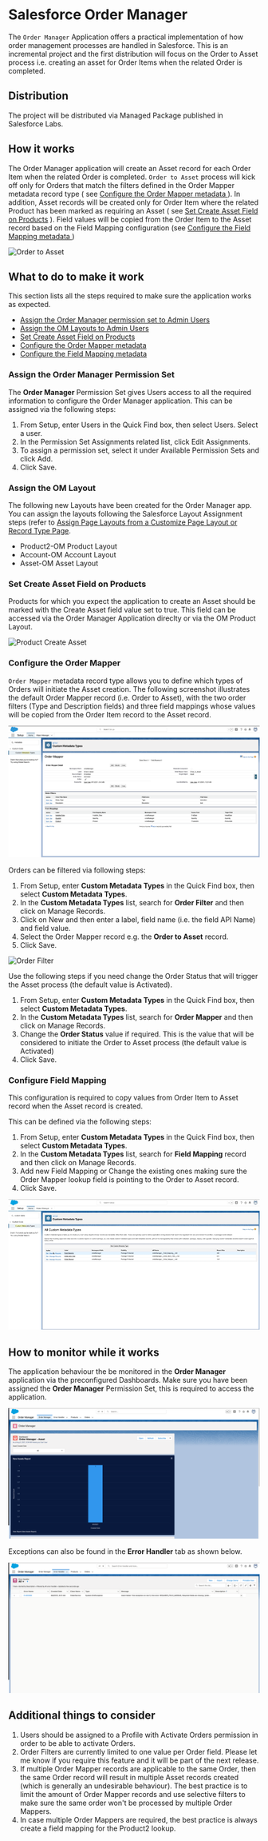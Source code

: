 # Salesforce Order Manager

The `Order Manager` Application offers a practical implementation of how order management processes are handled in Salesforce. This is an incremental project and the first distribution will focus on the Order to Asset process i.e. creating an asset for Order Items when the related Order is completed.

## Distribution

The project will be distributed via Managed Package published in Salesforce Labs.

## How it works

The Order Manager application will create an Asset record for each Order Item when the related Order is completed. `Order to Asset` process will kick off only for Orders that match the filters defined in the Order Mapper metadata record type ( see [Configure the Order Mapper metadata ](#Configure-the-Order-Mapper)). In addition, Asset records will be created only for Order Item where the related Product has been marked as requiring an Asset ( see [Set Create Asset Field on Products](#Set-Create-Asset-Field-on-Products) ). Field values will be copied from the Order Item to the Asset record based on the Field Mapping configuration (see [Configure the Field Mapping metadata ](#Configure-Field-Mapping))

![Order to Asset](docs/OrderToAsset.gif)


## What to do to make it work
This section lists all the steps required to make sure the application works as expected.

-  [Assign the Order Manager permission set to Admin Users ](#Assign-the-Order-Manager-Permission-Set)
-  [Assign the OM Layouts to Admin Users](#Assign-the-OM-Layout)
-  [Set Create Asset Field on Products](#Set-Create-Asset-Field-on-Products)
-  [Configure the Order Mapper metadata ](#Configure-the-Order-Mapper)
-  [Configure the Field Mapping metadata ](#Configure-Field-Mapping)


### Assign the Order Manager Permission Set

The <strong>Order Manager</strong> Permission Set gives Users access to all the required information to configure the Order Manager application. This can be assigned via the following steps:

<ol>
<li>From Setup, enter Users in the Quick Find box, then select Users.
Select a user. </li>
<li>In the Permission Set Assignments related list, click Edit Assignments.</li>
<li>To assign a permission set, select it under Available Permission Sets and click Add.  </li>
<li>Click Save. </li>
</ol>



### Assign the OM Layout
The following new Layouts have been created for the Order Manager app. You can assign the layouts following the Salesforce Layout Assignment steps (refer to [Assign Page Layouts from a Customize Page Layout or Record Type Page](https://help.salesforce.com/s/articleView?id=sf.layouts_assigning.htm&type=5 ).
- Product2-OM Product Layout
- Account-OM Account Layout
- Asset-OM Asset Layout

### Set Create Asset Field on Products
Products for which you expect the application to create an Asset should be marked with the Create Asset field value set to true. This field can be accessed via the Order Manager Application direclty or via the OM Product Layout.

![Product Create Asset](docs/ProductCreateAsset.gif)


### Configure the Order Mapper

`Order Mapper` metadata record type allows you to define which types of Orders will initiate the Asset creation. The following screenshot illustrates the default Order Mapper record (i.e. Order to Asset), with the two order filters (Type and Description fields) and three field mappings whose values will be copied from the Order Item record to the Asset record.


![Order Filter](docs/OrderMapperConfiguration.png)


Orders can be filtered via following steps:

<ol>
<li>From Setup, enter <strong>Custom Metadata Types</strong>  in the Quick Find box, then select <strong>Custom Metadata Types</strong>. </li>
<li>In the <strong>Custom Metadata Types</strong> list, search for <strong>Order Filter</strong> and then  click on Manage Records.</li>
<li> Click on New and then enter a label, field name (i.e. the field API Name) and field value.</li>
<li> Select the Order Mapper record e.g. the <strong>Order to Asset</strong> record.</li>
<li> Click Save. </li>
</ol>

![Order Filter](docs/OrderFilter.gif)

Use the following steps if you need change the Order Status that will trigger the Asset process (the default value is Activated).

<ol>
<li>From Setup, enter <strong>Custom Metadata Types</strong>  in the Quick Find box, then select <strong>Custom Metadata Types</strong>. </li>
<li>In the <strong>Custom Metadata Types</strong> list, search for <strong>Order Mapper</strong> and then  click on Manage Records.</li>
<li> Change the <strong>Order Status</strong> value if required. This is the value that will be considered to initiate the Order to Asset process (the default value is Activated) </li>
<li> Click Save. </li>
</ol>






### Configure Field Mapping

This configuration is required to copy values from Order Item to Asset record when the Asset record is created.

This can be defined via the following steps:

<ol>
<li>From Setup, enter <strong>Custom Metadata Types</strong>  in the Quick Find box, then select <strong>Custom Metadata Types</strong>. </li>
<li>In the <strong>Custom Metadata Types</strong> list, search for  <strong>Field Mapping</strong> record and then click on Manage Records.</li>
<li> Add new Field Mapping or Change the existing ones making sure the Order Mapper lookup field is pointing to the Order to Asset record. </li>
<li> Click Save. </li>
</ol>

![Field Mapping](docs/FieldMapping.gif)


## How to monitor while it works

The application behaviour the be monitored in the <strong>Order Manager</strong>  application via the preconfigured Dashboards. Make sure you have been assigned the <strong>Order Manager</strong>  Permission Set, this is required to access the application.


![Order Manager Dashboard](docs/OrderManagerDashboard.png)

Exceptions can also be found in the <strong>Error Handler</strong> tab as shown below.

![Error Handler](docs/ErrorHandler.png)

## Additional things to consider

<ol>
<li> Users should be assigned to a Profile with Activate Orders permission in order to be able to activate Orders. </li>
<li> Order Filters are currently limited to one value per Order field. Please let me know if you require this feature and it will be part of the next release. </li>
<li> If multiple Order Mapper records are applicable to the same Order, then the same Order record will result in multiple Asset records created (which is generally an undesirable behaviour). The best practice is to limit the amount of Order Mapper records and use selective filters to make sure the same order won't be processed by multiple Order Mappers.</li>
<li> In case multiple Order Mappers are required, the best practice is always create a field mapping for the Product2 lookup.</li>
</ol>